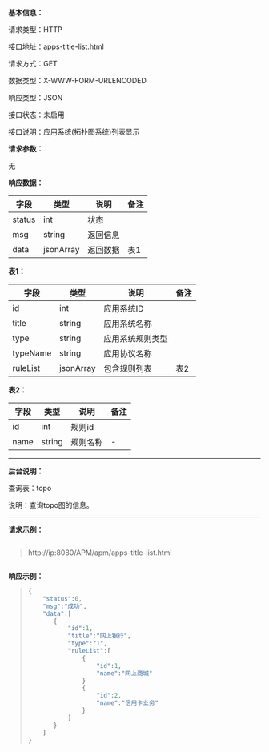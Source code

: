 **基本信息：**



请求类型：HTTP



接口地址：apps-title-list.html



请求方式：GET



数据类型：X-WWW-FORM-URLENCODED



响应类型：JSON



接口状态：未启用


接口说明：应用系统(拓扑图系统)列表显示


**请求参数：**


无



**响应数据：**



| **字段** | **类型** | **说明** | **备注** |
| --- | --- | --- | --- |
| status | int | 状态 | |
| msg | string | 返回信息 | |
| data | jsonArray | 返回数据 | 表1 |



**表1：**


| **字段** | **类型** | **说明** | **备注** |
| --- | --- | --- | --- |
| id | int | 应用系统ID | |
| title | string | 应用系统名称 | |
| type | string | 应用系统规则类型 | |
| typeName | string | 应用协议名称 |
| ruleList | jsonArray | 包含规则列表 | 表2 |



**表2：**



| **字段** | **类型** | **说明** | **备注** |
| --- | --- | --- | --- |
| id | int | 规则id |  |
| name | string | 规则名称 | - |




---



**后台说明：**



查询表：topo



说明：查询topo图的信息。



---



**请求示例：**



> ```js

> http://ip:8080/APM/apm/apps-title-list.html

> ```



**响应示例：**



> ```js
> {
>     "status":0,
>     "msg":"成功",
>     "data":[
>        {
>            "id":1,
>            "title":"网上银行",
>            "type":"1",
>            "ruleList":[
>                {
>                    "id":1,
>                    "name":"网上商城"
>                }
>                {
>                    "id":2,
>                    "name":"信用卡业务"
>                }
>            ]
>        }
>     ]
> }
> ```




